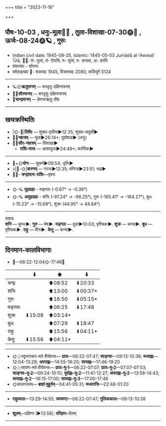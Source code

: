 +++
title = "2023-11-16"

+++
## पौषः-10-03  ,  धनुः-मूला🌛🌌  ,  तुला-विशाखा-07-30🌞🌌  ,  ऊर्जः-08-24🌞🪐  ,  गुरुः
- Indian civil date: 1945-08-25, Islamic: 1445-05-03 Jumādā al-ʾAwwal/ʾŪlā, 🌌🌞: सं- तुला, तं- ऐप्पसि, म- तुलां, प- कत्तक, अ- काति
- संवत्सरः - शोभनः
- वर्षसङ्ख्या 🌛- शकाब्दः 1945, विक्रमाब्दः 2080, कलियुगे 5124
___________________
- 🪐🌞**ऋतुमानम्** — शरदृतुः दक्षिणायनम्
- 🌌🌞**सौरमानम्** — शरदृतुः दक्षिणायनम्
- 🌛**चान्द्रमानम्** — हेमन्तऋतुः पौषः
___________________


## खचक्रस्थितिः
- |🌞-🌛|**तिथिः** — शुक्ल-तृतीया►12:35; शुक्ल-चतुर्थी►  
- 🌌🌛**नक्षत्रम्** — मूला►26:14*; पूर्वाषाढा► (धनुः)  
- 🌌🌞**सौर-नक्षत्रम्** — विशाखा►  
  - **राशि-मासः** — आश्वयुजः►24:48*; कार्त्तिकः► 
___________________
- 🌛+🌞**योगः** — सुकर्म►09:54; धृतिः►  
- २|🌛-🌞|**करणम्** — गरजा►12:35; वणिजा►23:51; भद्रा►  
- 🌌🌛- **चन्द्राष्टम-राशिः**—वृषभः  
___________________
- 🌞-🪐 **मूढग्रहाः** - मङ्गलः (-0.67° → -0.36°)
- 🌞-🪐 **अमूढग्रहाः** - शनिः (-97.24° → -96.25°), गुरुः (-165.41° → -164.27°), बुधः (-15.23° → -15.69°), शुक्रः (44.95° → 44.84°)
___________________
राशयः  
**शनि** — कुम्भः►. **गुरु** — मेषः►. **मङ्गल** — तुला►10:03; वृश्चिकः►. **शुक्र** — कन्या►. **बुध** — वृश्चिकः►. **राहु** — मीनः►. **केतु** — कन्या►. 
___________________


## दिनमान-कालविभागाः
- 🌅—06:22-12:04🌞-17:46🌇  

|      |⬇     |⬆     |⬇     |
|------|-----|-----|------|
|चन्द्रः|     |⬆08:52 |⬇20:33 |
|शनिः   |     |⬆13:00 |⬇00:37*|
|गुरुः  |     |⬆16:50 |⬇05:15*|
|मङ्गलः |     |⬆06:25 |⬇17:48 |
|शुक्रः |⬇15:08 |⬆03:14*|     |
|बुधः   |     |⬆07:29 |⬇18:47 |
|राहुः  |     |⬆15:56 |⬇04:11*|
|केतुः  |⬇15:56 |⬆04:11*|     |
___________________
- 🌞⚝भट्टभास्कर-मते वीर्यवन्तः— **प्रातः**—06:22-07:47; **साङ्गवः**—09:13-10:38; **मध्याह्नः**—12:04-13:29; **अपराह्णः**—14:55-16:20; **सायाह्नः**—17:46-19:20  
- 🌞⚝सायण-मते वीर्यवन्तः— **प्रातः-मु॰1**—06:22-07:07; **प्रातः-मु॰2**—07:07-07:53; **साङ्गवः-मु॰2**—09:24-10:10; **पूर्वाह्णः-मु॰2**—11:41-12:27; **अपराह्णः-मु॰2**—13:58-14:43; **सायाह्नः-मु॰2**—16:15-17:00; **सायाह्नः-मु॰3**—17:00-17:46  
- 🌞कालान्तरम्— **ब्राह्मं मुहूर्तम्**—04:41-05:31; **मध्यरात्रिः**—22:48-01:20  
___________________
- **राहुकालः**—13:29-14:55; **यमघण्टः**—06:22-07:47; **गुलिककालः**—09:13-10:38  
___________________
- **शूलम्**—दक्षिणा (►13:58); **परिहारः**–तैलम्  
___________________
